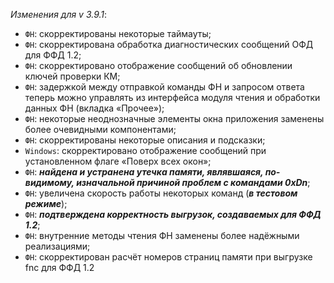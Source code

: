 _Изменения для v 3.9.1_:
- `ФН`: скорректированы некоторые таймауты;
- `ФН`: скорректирована обработка диагностических сообщений ОФД для ФФД 1.2;
- `ФН`: скорректировано отображение сообщений об обновлении ключей проверки КМ;
- `ФН`: задержкой между отправкой команды ФН и запросом ответа теперь можно управлять из интерфейса модуля чтения и обработки данных ФН (вкладка «Прочее»);
- `ФН`: некоторые неоднозначные элементы окна приложения заменены более очевидными компонентами;
- `ФН`: скорректированы некоторые описания и подсказки;
- `Windows`: скорректировано отображение сообщений при установленном флаге «Поверх всех окон»;
- `ФН`: ***найдена и устранена утечка памяти, являвшаяся, по-видимому, изначальной причиной проблем с командами 0xDn***;
- `ФН`: увеличена скорость работы некоторых команд (***в тестовом режиме***);
- `ФН`: ***подтверждена корректность выгрузок, создаваемых для ФФД 1.2***;
- `ФН`: внутренние методы чтения ФН заменены более надёжными реализациями;
- `ФН`: скорректирован расчёт номеров страниц памяти при выгрузке fnc для ФФД 1.2
